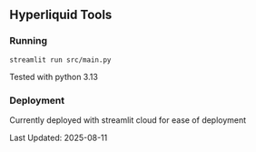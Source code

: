 ## Hyperliquid Tools

### Running

`streamlit run src/main.py`

Tested with python 3.13

### Deployment

Currently deployed with streamlit cloud for ease of deployment

Last Updated: 2025-08-11
